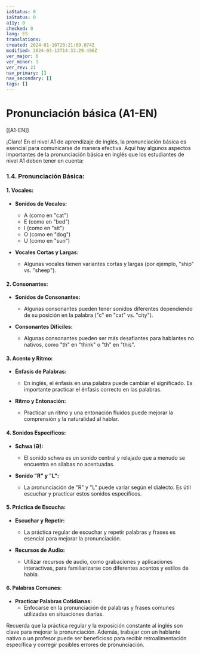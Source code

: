 ```yaml
---
iaStatus: 0
iaStatus: 0
a11y: 0
checked: 0
lang: ES
translations: 
created: 2024-01-10T20:21:09.074Z
modified: 2024-03-13T14:33:29.496Z
ver_major: 0
ver_minor: 1
ver_rev: 21
nav_primary: []
nav_secondary: []
tags: []
---
```

# Pronunciación básica (A1-EN)

[[A1-EN]]

¡Claro! En el nivel A1 de aprendizaje de inglés, la pronunciación básica es esencial para comunicarse de manera efectiva. Aquí hay algunos aspectos importantes de la pronunciación básica en inglés que los estudiantes de nivel A1 deben tener en cuenta:

### 1.4. Pronunciación Básica:

#### **1. Vocales:**
   - **Sonidos de Vocales:**
     - A (como en "cat")
     - E (como en "bed")
     - I (como en "sit")
     - O (como en "dog")
     - U (como en "sun")

   - **Vocales Cortas y Largas:**
     - Algunas vocales tienen variantes cortas y largas (por ejemplo, "ship" vs. "sheep").

#### **2. Consonantes:**
   - **Sonidos de Consonantes:**
     - Algunas consonantes pueden tener sonidos diferentes dependiendo de su posición en la palabra ("c" en "cat" vs. "city").

   - **Consonantes Difíciles:**
     - Algunas consonantes pueden ser más desafiantes para hablantes no nativos, como "th" en "think" o "th" en "this".

#### **3. Acento y Ritmo:**
   - **Énfasis de Palabras:**
     - En inglés, el énfasis en una palabra puede cambiar el significado. Es importante practicar el énfasis correcto en las palabras.

   - **Ritmo y Entonación:**
     - Practicar un ritmo y una entonación fluidos puede mejorar la comprensión y la naturalidad al hablar.

#### **4. Sonidos Específicos:**
   - **Schwa (Ə):**
     - El sonido schwa es un sonido central y relajado que a menudo se encuentra en sílabas no acentuadas.

   - **Sonido "R" y "L":**
     - La pronunciación de "R" y "L" puede variar según el dialecto. Es útil escuchar y practicar estos sonidos específicos.

#### **5. Práctica de Escucha:**
   - **Escuchar y Repetir:**
     - La práctica regular de escuchar y repetir palabras y frases es esencial para mejorar la pronunciación.

   - **Recursos de Audio:**
     - Utilizar recursos de audio, como grabaciones y aplicaciones interactivas, para familiarizarse con diferentes acentos y estilos de habla.

#### **6. Palabras Comunes:**
   - **Practicar Palabras Cotidianas:**
     - Enfocarse en la pronunciación de palabras y frases comunes utilizadas en situaciones diarias.

Recuerda que la práctica regular y la exposición constante al inglés son clave para mejorar la pronunciación. Además, trabajar con un hablante nativo o un profesor puede ser beneficioso para recibir retroalimentación específica y corregir posibles errores de pronunciación.